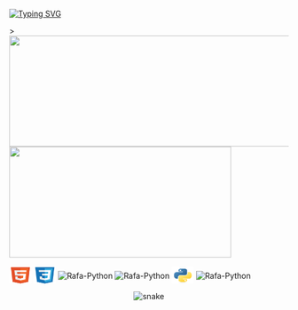 [![Typing SVG](https://readme-typing-svg.herokuapp.com/?color=C577C2&size=35&center=true&vCenter=true&width=1000&lines=Olá,+me+chamo+Larissa+Crespo+Gomes;Tenho+19+anos;Sou+do+Rio+de+Janeiro,+RJ;Estudo+Ciências+da+Computação;Bem+vindo!+:%29)](https://git.io/typing-svg)

<div style="display: inline_block">><br>
  <img align="center" width="600" height="200" src="https://github-readme-stats.vercel.app/api?username=Larrisa-G&show_icons=true&theme=cobalt">
  <img align="center" width="400" height="200" src="https://github-readme-stats.vercel.app/api/top-langs/?username=Larrisa-G&size_weight=0.0005&count_weight=0.3&layout=compact&theme=cobalt">
</div>

<div style="display: inline_block"><br>
  <img align="center" alt="Rafa-HTML" height="30" width="40" src="https://raw.githubusercontent.com/devicons/devicon/master/icons/html5/html5-original.svg">
  <img align="center" alt="Rafa-CSS" height="30" width="40" src="https://raw.githubusercontent.com/devicons/devicon/master/icons/css3/css3-original.svg">
  <img align="center" alt="Rafa-Python" height="30" width="40" src="https://cdn.jsdelivr.net/gh/devicons/devicon@latest/icons/java/java-original.svg">
  <img align="center" alt="Rafa-Python" height="30" width="40" src="https://cdn.jsdelivr.net/gh/devicons/devicon@latest/icons/sqlite/sqlite-original.svg">
  <img align="center" alt="Rafa-Python" height="30" width="40" src="https://raw.githubusercontent.com/devicons/devicon/master/icons/python/python-original.svg">  
  <img align="center" alt="Rafa-Python" height="30" width="40" src="https://cdn.jsdelivr.net/gh/devicons/devicon@latest/icons/pandas/pandas-original.svg">
</div>

<p align="center">
 <img width="1000" src="assets/github-snake.svg" alt="snake"/>
</p>
          